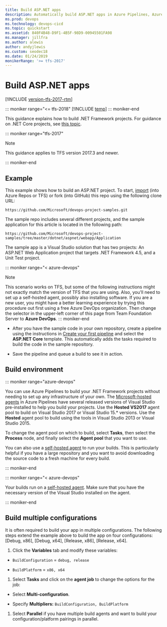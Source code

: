 ```yaml
---
title: Build ASP.NET apps
description: Automatically build ASP.NET apps in Azure Pipelines, Azure DevOps, & Team Foundation Server
ms.prod: devops
ms.technology: devops-cicd
ms.topic: quickstart
ms.assetid: 840F4B48-D9F1-4B5F-98D9-00945501FA98
ms.manager: jillfra
ms.author: alewis
author: andyjlewis
ms.custom: seodec18
ms.date: 01/24/2019
monikerRange: '>= tfs-2017'
---
```


# Build ASP.NET apps

[!INCLUDE [version-tfs-2017-rtm](../../_shared/version-tfs-2017-rtm.md)]

::: moniker range="<= tfs-2018"
[!INCLUDE [temp](../../_shared/concept-rename-note.md)]
::: moniker-end

This guidance explains how to build .NET Framework projects. For guidance on .NET Core projects, see [this topic](../../languages/dotnet-core.md).

::: moniker range="tfs-2017"

> [!NOTE]
> 
> This guidance applies to TFS version 2017.3 and newer.

::: moniker-end

## Example

This example shows how to build an ASP.NET project. To start, [import](../../../repos/git/import-git-repository.md) (into Azure Repos or TFS) or fork (into GitHub) this repo using the following clone URL:

```
https://github.com/Microsoft/devops-project-samples.git
```

The sample repo includes several different projects, and the sample application for this article is located in the following path:

```
https://github.com/Microsoft/devops-project-samples/tree/master/dotnet/aspnet/webapp/Application
```

The sample app is a Visual Studio solution that has two projects: An ASP.NET Web Application project that targets .NET Framework 4.5, and a Unit Test project.

::: moniker range="< azure-devops"
> [!NOTE]
> This scenario works on TFS, but some of the following instructions might not exactly match the version of TFS that you are using. Also, you'll need to set up a self-hosted agent, possibly also installing software. If you are a new user, you might have a better learning experience by trying this procedure out first using a free Azure DevOps organization. Then change the selector in the upper-left corner of this page from Team Foundation Server to **Azure DevOps**.
::: moniker-end

* After you have the sample code in your own repository, create a pipeline using the instructions in [Create your first pipeline](../../create-first-pipeline.md) and select the **ASP.NET Core** template. This automatically adds the tasks required to build the code in the sample repository.

* Save the pipeline and queue a build to see it in action.

## Build environment

::: moniker range="azure-devops"

You can use Azure Pipelines to build your .NET Framework projects without needing to set up any infrastructure of your own. The [Microsoft-hosted agents](../../agents/hosted.md) in Azure Pipelines have several released versions of Visual Studio pre-installed to help you build your projects.
Use the **Hosted VS2017** agent pool to build on Visual Studio 2017 or Visual Studio 15.* versions. Use the **Hosted** agent pool to build using the tools in Visual Studio 2013 or Visual Studio 2015.

To change the agent pool on which to build, select **Tasks**, then select the **Process** node, and finally select the **Agent pool** that you want to use.

You can also use a [self-hosted agent](../../agents/agents.md#install) to run your builds. This is particularly helpful if you have a large repository and you want to avoid downloading the source code to a fresh machine for every build.

::: moniker-end

::: moniker range="< azure-devops"

Your builds run on a [self-hosted agent](../../agents/agents.md#install).
Make sure that you have the necessary version of the Visual Studio installed on the agent.

::: moniker-end

## Build multiple configurations

It is often required to build your app in multiple configurations. The following steps extend the example above to build the app on four configurations: [Debug, x86], [Debug, x64], [Release, x86], [Release, x64].

1. Click the **Variables** tab and modify these variables:

 * `BuildConfiguration` = `debug, release`

 * `BuildPlatform` = `x86, x64`

1. Select **Tasks** and click on the **agent job** to change the options for the job:

 * Select **Multi-configuration**.

 * Specify **Multipliers:** `BuildConfiguration, BuildPlatform`

1. Select **Parallel** if you have multiple build agents and want to build your configuration/platform pairings in parallel.
